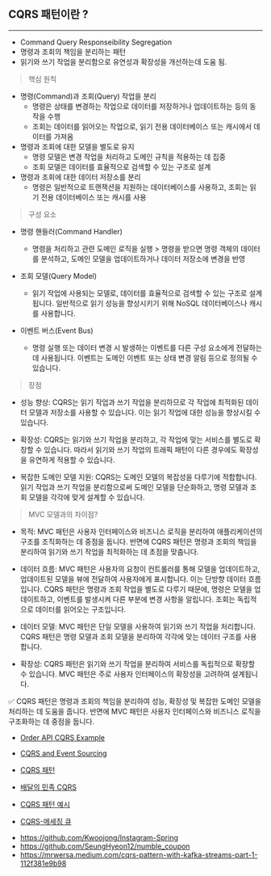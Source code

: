 ## CQRS 패턴이란 ? 
----
- Command Query Responseibility Segregation  
- 명령과 조회의 책임을 분리하는 패턴  
- 읽기와 쓰기 작업을 분리함으로 유연성과 확장성을 개선하는데 도움 됨.  

> 핵심 원칙

- 명령(Command)과 조회(Query) 작업을 분리
    - 명령은 상태를 변경하는 작업으로 데이터를 저장하거나 업데이트하는 등의 동작을 수행
    - 조회는 데이터를 읽어오는 작업으로, 읽기 전용 데이터베이스 또는 캐시에서 데이터를 가져옴
- 명령과 조회에 대한 모델을 별도로 유지
    - 명령 모델은 변경 작업을 처리하고 도메인 규칙을 적용하는 데 집중
    - 조회 모델은 데이터를 효율적으로 검색할 수 있는 구조로 설계
- 명령과 조회에 대한 데이터 저장소를 분리
    - 명령은 일반적으로 트랜잭션을 지원하는 데이터베이스를 사용하고, 조회는 읽기 전용 데이터베이스 또는 캐시를 사용


> 구성 요소  

- 명령 핸들러(Command Handler)
    - 명령을 처리하고 관련 도메인 로직을 실행 > 명령을 받으면 명령 객체의 데이터를 분석하고, 도메인 모델을 업데이트하거나 데이터 저장소에 변경을 반영
- 조회 모델(Query Model)
    - 읽기 작업에 사용되는 모델로, 데이터를 효율적으로 검색할 수 있는 구조로 설계됩니다. 일반적으로 읽기 성능을 향상시키기 위해 NoSQL 데이터베이스나 캐시를 사용합니다.

- 이벤트 버스(Event Bus)
    - 명령 실행 또는 데이터 변경 시 발생하는 이벤트를 다른 구성 요소에게 전달하는 데 사용됩니다. 이벤트는 도메인 이벤트 또는 상태 변경 알림 등으로 정의될 수 있습니다.

> 장점 

- 성능 향상: CQRS는 읽기 작업과 쓰기 작업을 분리하므로 각 작업에 최적화된 데이터 모델과 저장소를 사용할 수 있습니다. 이는 읽기 작업에 대한 성능을 향상시킬 수 있습니다.

- 확장성: CQRS는 읽기와 쓰기 작업을 분리하고, 각 작업에 맞는 서비스를 별도로 확장할 수 있습니다. 따라서 읽기와 쓰기 작업의 트래픽 패턴이 다른 경우에도 확장성을 유연하게 적용할 수 있습니다.

- 복잡한 도메인 모델 지원: CQRS는 도메인 모델의 복잡성을 다루기에 적합합니다. 읽기 작업과 쓰기 작업을 분리함으로써 도메인 모델을 단순화하고, 명령 모델과 조회 모델을 각각에 맞게 설계할 수 있습니다.  

> MVC 모델과의 차이점?  
- 목적: MVC 패턴은 사용자 인터페이스와 비즈니스 로직을 분리하여 애플리케이션의 구조를 조직화하는 데 중점을 둡니다. 반면에 CQRS 패턴은 명령과 조회의 책임을 분리하여 읽기와 쓰기 작업을 최적화하는 데 초점을 맞춥니다.

- 데이터 흐름: MVC 패턴은 사용자의 요청이 컨트롤러를 통해 모델을 업데이트하고, 업데이트된 모델을 뷰에 전달하여 사용자에게 표시합니다. 이는 단방향 데이터 흐름입니다. CQRS 패턴은 명령과 조회 작업을 별도로 다루기 때문에, 명령은 모델을 업데이트하고, 이벤트를 발생시켜 다른 부분에 변경 사항을 알립니다. 조회는 독립적으로 데이터를 읽어오는 구조입니다.

- 데이터 모델: MVC 패턴은 단일 모델을 사용하여 읽기와 쓰기 작업을 처리합니다. CQRS 패턴은 명령 모델과 조회 모델을 분리하여 각각에 맞는 데이터 구조를 사용합니다.

- 확장성: CQRS 패턴은 읽기와 쓰기 작업을 분리하여 서비스를 독립적으로 확장할 수 있습니다.  MVC 패턴은 주로 사용자 인터페이스의 확장성을 고려하여 설계됩니다.  

 ✅ CQRS 패턴은 명령과 조회의 책임을 분리하여 성능, 확장성 및 복잡한 도메인 모델을 처리하는 데 도움을 줍니다. 반면에 MVC 패턴은 사용자 인터페이스와 비즈니스 로직을 구조화하는 데 중점을 둡니다.  

 * [Order API CQRS Example](https://github.com/venubothsa/order-management-api)

* [CQRS and Event Sourcing](https://github.com/asc-lab/java-cqrs-intro)


* [CQRS 패턴](https://recordsoflife.tistory.com/661)
* [배달의 민족 CQRS](https://jaimemin.tistory.com/2203) 
* [CQRS 패턴 예시](https://github.com/AleksK1NG/Java-Spring-CRQS-Eventsourcing-Microservice/tree/master/src/main/java/com/eventsourcing/bankAccount)

* [CQRS-메세징 큐](https://velog.io/@dasd412/%EC%B9%B4%ED%94%84%EC%B9%B4-%EB%A9%94%EC%8B%9C%EC%A7%95-%EC%B6%94%EA%B0%80-%EB%B0%8F-CQRS-%ED%8C%A8%ED%84%B4-%EB%8F%84%EC%9E%85)

- https://github.com/Kwoojong/Instagram-Spring
- https://github.com/SeungHyeon12/numble_coupon
- https://mrwersa.medium.com/cqrs-pattern-with-kafka-streams-part-1-112f381e9b98  